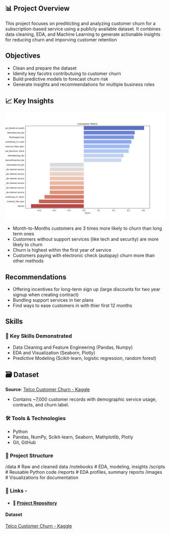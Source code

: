 ## 📊 Project Overview
This project focuses on prediticting and analyzing customer churn for a subscription-based service using a publicly available dataset. 
It combines data cleaning, EDA, and Machine Learning to generate actionable insights for reducing churn and imporving customer retention

## Objectives
-   Clean and prepare the dataset
-   Idenity key facotrs contributuing to customer churn
-   Build predictive models to forecast churn risk
-   Generate insights and recommendations for multiple business roles

## 📈 Key Insights
<img src="images/Churn_Correlation_Matrix.png" alt="Churn Correlation Matrix" width="600"/>

-   Month-to-Months customers are 3 times more likely to churn than long term ones
-   Customers without support services (like tech and security) are more likely to churn
- Churn is highest within the first year of service
- Customers paying with electronic check (autopay) churn more than other methods

## Recommendations
- Offering incentives for long-term sign up (large discounts for two year signup when creating contract)
- Bundling support services in tier plans
- Find ways to ease customers in with thier first 12 months

## Skills 
### 🧠 Key Skills Demonstrated
-   Data Cleaning and Feature Engineering (Pandas, Numpy)
-   EDA and Visualization (Seaborn, Plotly)
-   Predictive Modeling (Scikit-learn, logistic regression, random forest)


## 🗃️ Dataset
**Source**: [Telco Customer Churn - Kaggle](https://www.kaggle.com/datasets/blastchar/telco-customer-churn)  
-   Contains ~7,000 customer records with demographic service usage, contracts, and churn label.


### 🛠️ Tools & Technologies
-   Python
-   Pandas, NumPy, Scikit-learn, Seaborn, Mathplotlib, Plotly
-   Git, GitHub


### 📁 Project Structure
/data           # Raw and cleaned data
/notebooks      # EDA, modeling, insights
/scripts        # Reusable Python code
/reports        # EDA profiles, summary reports
/images         # Visualizations for documentation


### 📎 Links -
- #### 📁 [Project Repository](https://github.com/corymu/data_analysis)


#### Dataset
[Telco Customer Churn - Kaggle](https://www.kaggle.com/datasets/blastchar/telco-customer-churn)